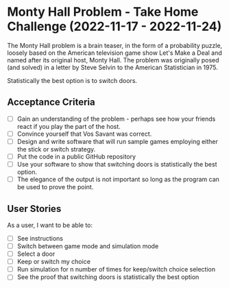 # Monty Hall Problem - Take Home Challenge (2022-11-17 - 2022-11-24)

The Monty Hall problem is a brain teaser, in the form of a probability puzzle, loosely based on the American television game show Let's Make a Deal and named after its original host, Monty Hall. The problem was originally posed (and solved) in a letter by Steve Selvin to the American Statistician in 1975.

Statistically the best option is to switch doors.

## Acceptance Criteria

- [ ] Gain an understanding of the problem - perhaps see how your friends react if you play the part of the host.
- [ ] Convince yourself that Vos Savant was correct.
- [ ] Design and write software that will run sample games employing either the stick or switch strategy.
- [ ] Put the code in a public GitHub repository
- [ ] Use your software to show that switching doors is statistically the best option.
- [ ] The elegance of the output is not important so long as the program can be used to prove the point.

## User Stories

As a user, I want to be able to:

- [ ] See instructions
- [ ] Switch between game mode and simulation mode
- [ ] Select a door
- [ ] Keep or switch my choice
- [ ] Run simulation for n number of times for keep/switch choice selection
- [ ] See the proof that switching doors is statistically the best option

